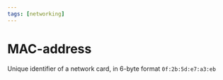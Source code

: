 ```yaml
---
tags: [networking]
---
```


# MAC-address

Unique identifier of a network card, in 6-byte format `0f:2b:5d:e7:a3:eb`
